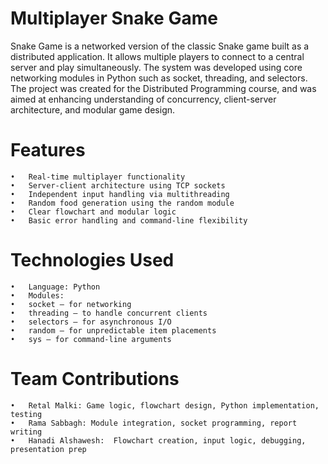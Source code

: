 # Multiplayer Snake Game

Snake Game  is a networked version of the classic Snake game built as a distributed application. It allows multiple players to connect to a central server and play simultaneously. The system was developed using core networking modules in Python such as socket, threading, and selectors. The project was created for the Distributed Programming course, and was aimed at enhancing understanding of concurrency, client-server architecture, and modular game design.

# Features

	•	Real-time multiplayer functionality
	•	Server-client architecture using TCP sockets
	•	Independent input handling via multithreading
	•	Random food generation using the random module
	•	Clear flowchart and modular logic
	•	Basic error handling and command-line flexibility

# Technologies Used

	•	Language: Python
	•	Modules:
	•	socket – for networking
	•	threading – to handle concurrent clients
	•	selectors – for asynchronous I/O
	•	random – for unpredictable item placements
	•	sys – for command-line arguments

# Team Contributions

	•	Retal Malki: Game logic, flowchart design, Python implementation, testing
	•	Rama Sabbagh: Module integration, socket programming, report writing
	•	Hanadi Alshawesh:  Flowchart creation, input logic, debugging, presentation prep

